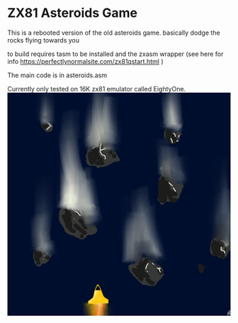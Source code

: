 # ZX81 Asteroids Game
This is a rebooted version of the old asteroids game. basically dodge the rocks flying towards you
 
to build requires tasm to be installed and the zxasm wrapper (see here for info https://perfectlynormalsite.com/zx81qstart.html )

The main code is in asteroids.asm

Currently only tested on 16K zx81 emulator called EightyOne.
![alt text](https://github.com/AdrianPilko/zx81-asteroids-game/blob/14b7bb5d317a18938ca0bcb7209cb9cdf80556ee/AsteroidsGameArt%20(20220418070251).jpg?raw=true)

